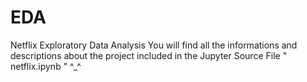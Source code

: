 # EDA
Netflix Exploratory Data Analysis
You will find all the informations and descriptions about the project included in the Jupyter Source File " netflix.ipynb " 
^_^ 
